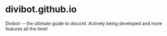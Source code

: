 # divibot.github.io
Divibot -- the ultimate guide to discord. Actively being developed and more features all the time!
